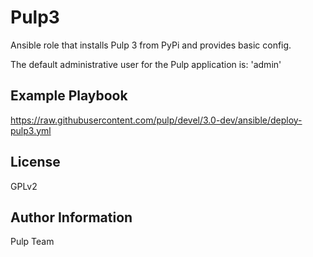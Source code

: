 Pulp3
=====

Ansible role that installs Pulp 3 from PyPi and provides basic config.

The default administrative user for the Pulp application is: 'admin'

Example Playbook
----------------

https://raw.githubusercontent.com/pulp/devel/3.0-dev/ansible/deploy-pulp3.yml

License
-------

GPLv2

Author Information
------------------

Pulp Team
